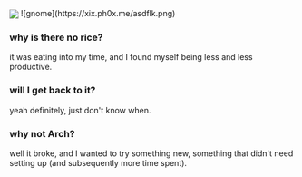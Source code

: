 <img src="https://xix.ph0x.me/dotfiles.png" align="center">
![gnome](https://xix.ph0x.me/asdflk.png)

### why is there no rice?
it was eating into my time, and I found myself being less and less productive. 

### will I get back to it?
yeah definitely, just don't know when.

### why not Arch?
well it broke, and I wanted to try something new, something that didn't need setting up (and subsequently more time spent).
